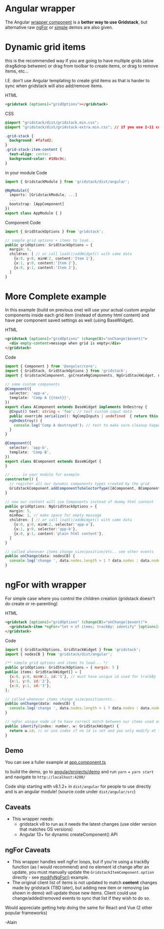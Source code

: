 # Angular wrapper

The Angular [wrapper component](projects/lib/src/lib/gridstack.component.ts) <gridstack> is a <b>better way to use Gridstack</b>, but alternative raw [ngFor](projects/demo/src/app/ngFor.ts) or [simple](projects/demo/src/app/simple.ts) demos are also given.

# Dynamic grid items

this is the recommended way if you are going to have multiple grids (alow drag&drop between) or drag from toolbar to create items, or drag to remove items, etc...

I.E. don't use Angular templating to create grid items as that is harder to sync when gridstack will also add/remove items.

HTML

```html
<gridstack [options]="gridOptions"></gridstack>
```

CSS

```css
@import "gridstack/dist/gridstack.min.css";
@import "gridstack/dist/gridstack-extra.min.css"; // if you use 2-11 column

.grid-stack {
  background: #fafad2;
}
.grid-stack-item-content {
  text-align: center;
  background-color: #18bc9c;
}
```

in your module Code

```ts
import { GridstackModule } from 'gridstack/dist/angular';

@NgModule({
  imports: [GridstackModule, ...]
  ...
  bootstrap: [AppComponent]
})
export class AppModule { }
```

Component Code

```ts
import { GridStackOptions } from 'gridstack';

// sample grid options + items to load...
public gridOptions: GridStackOptions = {
  margin: 5,
  children: [ // or call load()/addWidget() with same data
    {x:0, y:0, minW:2, content:'Item 1'},
    {x:1, y:0, content:'Item 2'},
    {x:0, y:1, content:'Item 3'},
  ]
}
```

# More Complete example

In this example (build on previous one) will use your actual custom angular components inside each grid item (instead of dummy html content) and have per component saved settings as well (using BaseWidget).

HTML

```html
<gridstack [options]="gridOptions" (changeCB)="onChange($event)">
  <div empty-content>message when grid is empty</div>
</gridstack>
```

Code

```ts
import { Component } from '@angular/core';
import { GridStack, GridStackOptions } from 'gridstack';
import { GridstackComponent, gsCreateNgComponents, NgGridStackWidget, nodesCB, BaseWidget } from 'gridstack/dist/angular';

// some custom components
@Component({
  selector: 'app-a',
  template: 'Comp A {{text}}',
})
export class AComponent extends BaseWidget implements OnDestroy {
  @Input() text: string = 'foo'; // test custom input data
  public override serialize(): NgCompInputs | undefined  { return this.text ? {text: this.text} : undefined; }
  ngOnDestroy() {
    console.log('Comp A destroyed'); // test to make sure cleanup happens
  }
}

@Component({
  selector: 'app-b',
  template: 'Comp B',
})
export class BComponent extends BaseWidget {
}

// .... in your module for example
constructor() {
  // register all our dynamic components types created by the grid
  GridstackComponent.addComponentToSelectorType([AComponent, BComponent]);
}

// now our content will use Components instead of dummy html content
public gridOptions: NgGridStackOptions = {
  margin: 5,
  minRow: 1, // make space for empty message
  children: [ // or call load()/addWidget() with same data
    {x:0, y:0, minW:2, selector:'app-a'},
    {x:1, y:0, selector:'app-b'},
    {x:0, y:1, content:'plain html content'},
  ]
}

// called whenever items change size/position/etc.. see other events
public onChange(data: nodesCB) {
  console.log('change ', data.nodes.length > 1 ? data.nodes : data.nodes[0]);
}
```

# ngFor with wrapper

For simple case where you control the children creation (gridstack doesn't do create or re-parenting)

HTML

```html
<gridstack [options]="gridOptions" (changeCB)="onChange($event)">
  <gridstack-item *ngFor="let n of items; trackBy: identify" [options]="n"> Item {{n.id}} </gridstack-item>
</gridstack>
```

Code

```javascript
import { GridStackOptions, GridStackWidget } from 'gridstack';
import { nodesCB } from 'gridstack/dist/angular';

/** sample grid options and items to load... */
public gridOptions: GridStackOptions = { margin: 5 }
public items: GridStackWidget[] = [
  {x:0, y:0, minW:2, id:'1'}, // must have unique id used for trackBy
  {x:1, y:0, id:'2'},
  {x:0, y:1, id:'3'},
];

// called whenever items change size/position/etc..
public onChange(data: nodesCB) {
  console.log('change ', data.nodes.length > 1 ? data.nodes : data.nodes[0]);
}

// ngFor unique node id to have correct match between our items used and GS
public identify(index: number, w: GridStackWidget) {
  return w.id; // or use index if no id is set and you only modify at the end...
}
```

## Demo

You can see a fuller example at [app.component.ts](projects/demo/src/app/app.component.ts)

to build the demo, go to [angular/projects/demo](projects/demo/) and run `yarn` + `yarn start` and navigate to `http://localhost:4200/`

Code ship starting with v8.1.2+ in `dist/angular` for people to use directly and is an angular module! (source code under `dist/angular/src`)

## Caveats

- This wrapper needs:
  - gridstack v8 to run as it needs the latest changes (use older version that matches GS versions)
  - Angular 13+ for dynamic createComponent() API

## ngFor Caveats

- This wrapper handles well ngFor loops, but if you're using a trackBy function (as I would recommend) and no element id change after an update,
  you must manually update the `GridstackItemComponent.option` directly - see [modifyNgFor()](./projects/demo/src/app/app.component.ts#L202) example.
- The original client list of items is not updated to match **content** changes made by gridstack (TBD later), but adding new item or removing (as shown in demo) will update those new items. Client could use change/added/removed events to sync that list if they wish to do so.

Would appreciate getting help doing the same for React and Vue (2 other popular frameworks)

-Alain
